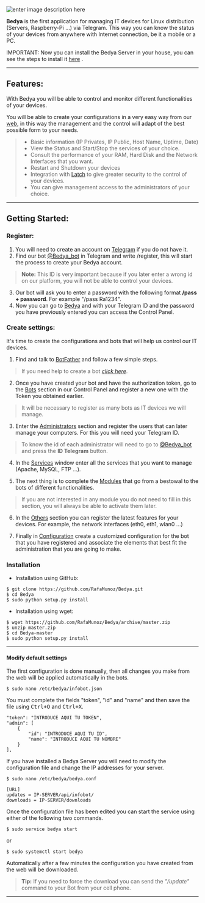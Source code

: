 ![enter image description here](http://bedya.es/img/mini-bedya.png)

**Bedya** is the first application for managing IT devices for Linux distribution (Servers, Raspberry-Pi ...) via Telegram.
This way you can know the status of your devices from anywhere with Internet connection, be it a mobile or a PC.


IMPORTANT: Now you can install the Bedya Server in your house, you can see the steps to install it [here](https://github.com/RafaMunoz/Bedya/tree/master/Server) .

----------

Features:
--------

With Bedya you will be able to control and monitor different functionalities of your devices.

You will be able to create your configurations in a very easy way from our [web](https://www.bedya.es/), in this way the management and the control will adapt of the best possible form to your needs.

 >- Basic information (IP Privates, IP Public, Host Name, Uptime, Date)
 >- View the Status and Start/Stop the services of your choice.
 >- Consult the performance of your RAM, Hard Disk and the Network Interfaces that you want.
 >- Restart and Shutdown your devices
 >- Integration with [Latch](https://www.elevenpaths.com/es/tecnologia/latch/latch-para-usuarios/index.html) to give greater security to the control of your devices.
 >- You can give management access to the administrators of your choice.


----------

Getting Started:
-----------

### Register:

 1. You will need to create an account on [Telegram](https://web.telegram.org/#/login) if you do not have it.
 2. Find our bot [@Bedya_bot](https://telegram.me/bedya_bot) in Telegram and write /register, this will start the process to create your Bedya account.
> **Note:** This ID is very important because if you later enter a wrong id on our platform, you will not be able to control your devices.
 3. Our bot will ask you to enter a password with the following format **/pass + password**. For example "/pass Ra1234".
 4. Now you can go to [Bedya](https://www.bedya.es/login) and with your Telegram ID and the password you have previously entered you can access the Control Panel.

### Create settings:

It's time to create the configurations and bots that will help us control our IT devices.

 1. Find and talk to [BotFather](https://telegram.me/botfather) and follow a few simple steps.
> If you need help to create a bot [*click here*](https://core.telegram.org/bots#6-botfather).

 2. Once you have created your bot and have the authorization token, go to the [Bots](https://www.bedya.es/control/bots) section in our Control Panel and register a new one with the Token you obtained earlier.
 > It will be necessary to register as many bots as IT devices we will manage.

 3. Enter the [Administrators](https://www.bedya.es/control/administradores) section and register the users that can later manage your computers. For this you will need your Telegram ID.
 > To know the id of each administrator will need to go to [@Bedya_bot](https://telegram.me/bedya_bot) and press the **ID Telegram** button.

 4. In the [Services](https://www.bedya.es/control/servicios) window enter all the services that you want to manage (Apache, MySQL, FTP ...).

 5. The next thing is to complete the [Modules](http://www.bedya.es/control/modulos) that go from a bestowal to the bots of different functionalities.
 > If you are not interested in any module you do not need to fill in this section, you will always be able to activate them later.

 6. In the [Others](https://www.bedya.es/control/otros) section you can register the latest features for your devices. For example, the network interfaces (eth0, eth1, wlan0 ...)

 7. Finally in [Configuration](https://www.bedya.es/control/configuraciones) create a customized configuration for the bot that you have registered and associate the elements that best fit the administration that you are going to make.

### Installation

* Installation using GitHub:
```
$ git clone https://github.com/RafaMunoz/Bedya.git
$ cd Bedya
$ sudo python setup.py install
```

* Installation using wget:
```
$ wget https://github.com/RafaMunoz/Bedya/archive/master.zip
$ unzip master.zip
$ cd Bedya-master
$ sudo python setup.py install
```

-----------------


#### Modify default settings

The first configuration is done manually, then all changes you make from the web will be applied automatically in the bots.

    $ sudo nano /etc/bedya/infobot.json


You must complete the fields "token", "id" and "name" and then save the file using <kbd>Ctrl+O</kbd> and <kbd>Ctrl+X</kbd>.


    "token": "INTRODUCE AQUI TU TOKEN",
    "admin": [
        {
            "id": "INTRODUCE AQUI TU ID",
            "name": "INTRODUCE AQUI TU NOMBRE"
        }
    ],


If you have installed a Bedya Server you will need to modify the configuration file and change the IP addresses for your server.

    $ sudo nano /etc/bedya/bedya.conf
    
    [URL]
    updates = IP-SERVER/api/infobot/
    downloads = IP-SERVER/downloads

Once the configuration file has been edited you can start the service using either of the following two commands.

    $ sudo service bedya start

or

    $ sudo systemctl start bedya


Automatically after a few minutes the configuration you have created from the web will be downloaded.

>**Tip:** If you need to force the download you can send the *"/update"* command to your Bot from your cell phone.


----------


